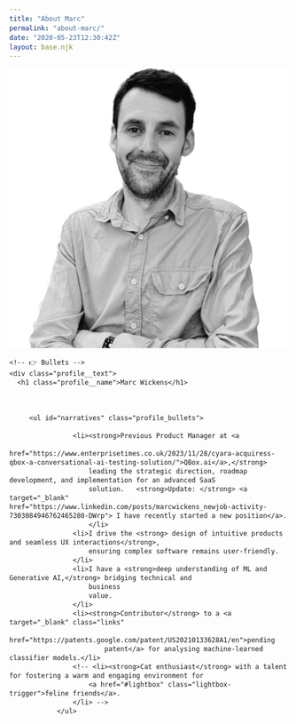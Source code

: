 ```yaml
---
title: "About Marc"
permalink: "about-marc/"
date: "2020-05-23T12:30:42Z"
layout: base.njk
---
```


<section class="profile">
  <div class="profile__wrap">
    <!-- 📷 Photo -->
    <img src="/static/img/marc.png"
         alt="Marc Wickens"
         class="profile__photo">

    <!-- 👉 Bullets -->
    <div class="profile__text">
      <h1 class="profile__name">Marc Wickens</h1>

   

         <ul id="narratives" class="profile_bullets">

                    <li><strong>Previous Product Manager at <a
                                href="https://www.enterprisetimes.co.uk/2023/11/28/cyara-acquiress-qbox-a-conversational-ai-testing-solution/">QBox.ai</a>,</strong>
                        leading the strategic direction, roadmap development, and implementation for an advanced SaaS
                        solution.   <strong>Update: </strong> <a target="_blank" href="https://www.linkedin.com/posts/marcwickens_newjob-activity-7303084946762465280-DWrp"> I have recently started a new position</a>. 
                        </li>
                    <li>I drive the <strong> design of intuitive products and seamless UX interactions</strong>,
                        ensuring complex software remains user-friendly.
                    </li>
                    <li>I have a <strong>deep understanding of ML and Generative AI,</strong> bridging technical and
                        business
                        value.
                    </li>
                    <li><strong>Contributor</strong> to a <a target="_blank" class="links"
                            href="https://patents.google.com/patent/US20210133628A1/en">pending
                            patent</a> for analysing machine-learned classifier models.</li>
                    <!-- <li><strong>Cat enthusiast</strong> with a talent for fostering a warm and engaging environment for
                        <a href="#lightbox" class="lightbox-trigger">feline friends</a>.
                    </li> -->
                </ul>
    
  </div>
</section>